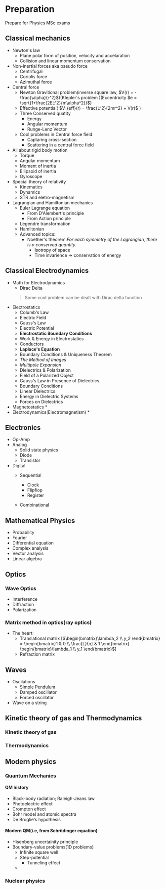 # Preparation
Prepare for Physics MSc exams
## Classical mechanics
* Newton's law
    * Plane polar form of position, velocity and accelaration
    * Collision and linear momentum conservation
* Non-inertial forces aka pseudo force
    * Centrifugal
    * Coriolis force
    * Azimuthal force
* Central force
    * Newton Gravitional problem(inverse square law, $V(r) = -\frac{\alpha}{r^2}$)(Klepler's problem )(Eccentricity $e = \sqrt{1+\frac{2EL^2}{m\alpha^2}}$)
    * Effective potential( $V_{eff}(r) = \frac{L^2}{2mr^2} + V(r)$ )
    * Three Conserved quatity
        * Energy
        * Angular momentum
        * Runge-Lenz Vector
    * Cool problems in Central force field
        * Captaring cross-section
        * Scattering in a central force field
* All about rigid body motion
    * Torque
    * Angular momentum
    * Moment of inertia
    * Ellipsoid of inertia
    * Gyroscope
* Special theory of relativity
    * Kinematics 
    * Dynamics
    * STR and eletro-magnetism
* Lagrangian and Hamiltonian mechanics
    * Euler Lagrange equation
        * From D'Alembert's principle
        * From Action principle
    * Legendre transformation 
    * Hamiltonian
    * Advanced topics:
        * Noether's theorem:*For each symmetry of the Lagrangian, there is a conserved quantity.*
            * Isotropy of space
            * Time invarience $\rightarrow$ conservation of energy

## Classical Electrodynamics
* Math for Electrodynamics
    * Dirac Delta
    > Some cool problem can be dealt with Dirac delta function
* Electrostatics
   * Columb's Law
   * Electric Field
   * Gauss's Law
   * Electric Potential
   * **Electrostatic Boundary Conditions**
   * Work & Energy in Electrostatics
   * Conductors
   * **Laplace's Equation**
   * Boundary Conditions & Uniqueness Theorem
   * *The Method of Images*
   * *Multipole Expansion*
   * Dielectrics & Polarization
   * Field of a Polarized Object
   * Gauss's Law in Presence of Dielectrics
   * Boundary Conditions
   * Linear Dielectrics
   * Energy in Dielectric Systems
   * Forces on Dielectrics  
* Magnetostatics
   * 
* Electrodynamics(Electromagnetism)
   * 

## Electronics
* Op-Amp
* Analog
    * Solid state physics
    * Diode
    * Transistor
* Digital
    * Sequential
        * Clock
        * Flipflop
        * Register

    * Combinational

## Mathematical Physics
* Probability
* Fourier
* Differential equation
* Complex analysis
* Vector analysis
* Linear algebra

## Optics
### Wave Optics
* Interference
* Diffraction
* Polarization
### Matrix method in optics(ray optics)
* The heart:
    * Translational matrix [$\begin{bmatrix}\lambda_2 \\ y_2 \end{bmatrix} = \begin{bmatrix}1 & 0 \\ \frac{L}{n} & 1 \end{bmatrix} \begin{bmatrix}\lambda_1 \\ y_1 \end{bmatrix}$]
    * Refraction matrix

## Waves
* Oscilations
    * Simple Pendulum 
    * Damped oscillator
    * Forced oscillator
* Wave on a string

## Kinetic theory of gas and Thermodynamics
### Kinetic theory of gas
### Thermodynamics

## Modern physics
### Quantum Mechanics
#### QM history
* Black-body radiation; Raleigh-Jeans law
* Photoelectric effect
* Crompton effect
* Bohr model and atomic spectra
* De Broglie's hypothesis
#### Modern QM(i.e, from Schrödinger equation)
* Hisenberg uncertainity principle
* Boundary-value problems(1D problems)
    * Infinite square well
    * Step-potential
        * Tunneling effect
    * 
### Nuclear physics
